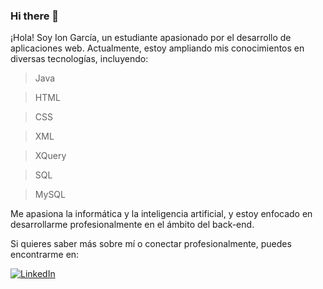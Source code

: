 ### Hi there 👋

¡Hola! Soy Ion García, un estudiante apasionado por el desarrollo de aplicaciones web. Actualmente, estoy ampliando mis conocimientos en diversas tecnologías, incluyendo:

>Java

>HTML

>CSS

>XML

>XQuery

>SQL

>MySQL

Me apasiona la informática y la inteligencia artificial, y estoy enfocado en desarrollarme profesionalmente en el ámbito del back-end.

Si quieres saber más sobre mí o conectar profesionalmente, puedes encontrarme en:

[![LinkedIn](https://img.shields.io/badge/LinkedIn)](https://www.linkedin.com/in/ion-garc%C3%ADa-rodr%C3%ADguez-b278502b4/)
